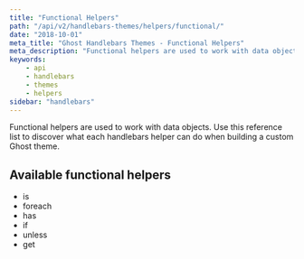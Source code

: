 ```yaml
---
title: "Functional Helpers"
path: "/api/v2/handlebars-themes/helpers/functional/"
date: "2018-10-01"
meta_title: "Ghost Handlebars Themes - Functional Helpers"
meta_description: "Functional helpers are used to work with data objects on your Ghost publcation. Learn more about Ghost themes!"
keywords:
    - api
    - handlebars
    - themes
    - helpers
sidebar: "handlebars"
---
```


Functional helpers are used to work with data objects. Use this reference list to discover what each handlebars helper can do when building a custom Ghost theme. 

## Available functional helpers

* is
* foreach
* has
* if
* unless
* get
